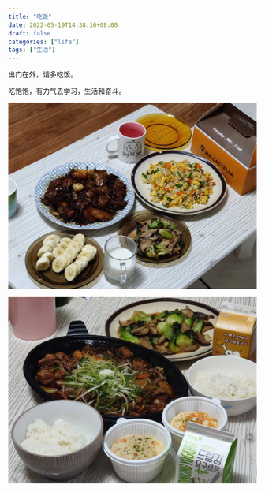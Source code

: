 ```yaml
---
title: "吃饭"
date: 2022-05-19T14:38:16+08:00
draft: false
categories: ["life"]
tags: ["生活"]
---
```




出门在外，请多吃饭。

吃饱饱，有力气去学习，生活和奋斗。




![20220519161420](https://raw.githubusercontent.com/Gzk738/vps_picgo/master/images/20220519161420.png)

![20220519153945](https://raw.githubusercontent.com/Gzk738/vps_picgo/master/images/20220519153945.png)
